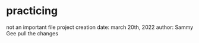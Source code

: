 # practicing
not an important file
project creation date: march 20th, 2022
author: Sammy Gee
pull the changes
